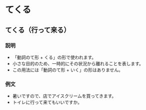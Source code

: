 # てくる

## てくる（行って来る）

### 説明

- 「動詞のて形 + くる」の形で使われます。
- 小さな目的のため、一時的にその状況から離れることを表します。
- この用法には「動詞のて形 + いく」の形はありません。

### 例文

- 暑いですので、店でアイスクリームを買ってきます。
- トイレに行って来てもいいですか。